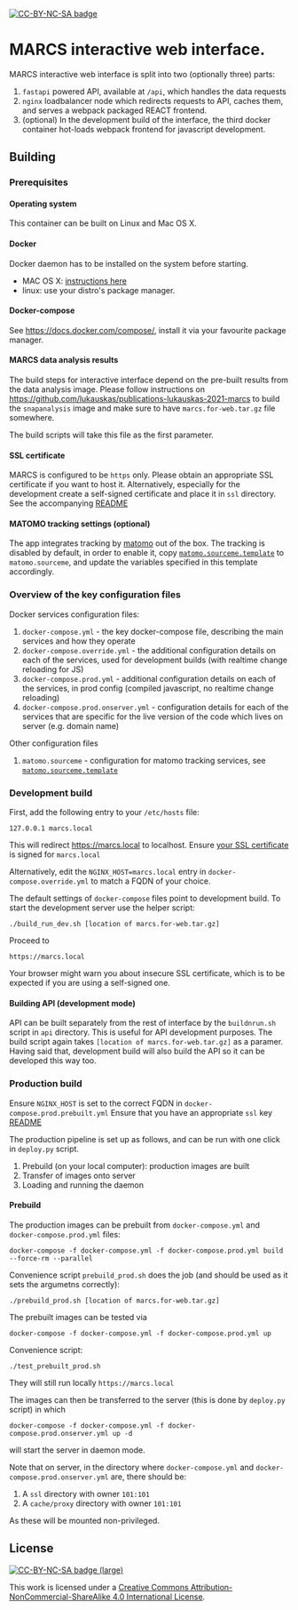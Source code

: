[![CC-BY-NC-SA badge](https://i.creativecommons.org/l/by-nc-sa/4.0/80x15.png)](http://creativecommons.org/licenses/by-nc-sa/4.0/)

# MARCS interactive web interface.

MARCS interactive web interface is split into two (optionally three) parts:

1. `fastapi` powered API, available at `/api`, which handles the data requests
2. `nginx` loadbalancer node which redirects requests to API, caches them,
    and serves a webpack packaged REACT frontend.
3.  (optional) In the development build of the interface,
    the third docker container hot-loads webpack frontend for javascript development.


## Building

### Prerequisites

#### Operating system

This container can be built on Linux and Mac OS X.

#### Docker

Docker daemon has to be installed on the system before starting.

* MAC OS X: [instructions here](https://docs.docker.com/docker-for-mac/install/)
* linux: use your distro's package manager.

#### Docker-compose

See https://docs.docker.com/compose/, install it via your favourite package manager.

#### MARCS data analysis results 

The build steps for interactive interface depend on the pre-built results from the data analysis image.
Please follow instructions on https://github.com/lukauskas/publications-lukauskas-2021-marcs
to build the `snapanalysis` image and make sure to have `marcs.for-web.tar.gz`  file somewhere.

The build scripts will take this file as the first parameter.

####  SSL certificate

MARCS is configured to be `https` only.
Please obtain an appropriate SSL certificate if you want to host it.
Alternatively, especially for the development create a self-signed certificate
and place it in `ssl` directory.
See the accompanying [README](ssl/README.md)

#### MATOMO tracking settings (optional)

The app integrates tracking by [matomo](https://matomo.org/) out of the box.
The tracking is disabled by default, in order to enable it,
copy [`matomo.sourceme.template`](matomo.sourceme.template) to `matomo.sourceme`,
and update the variables specified in this template accordingly.

### Overview of the key configuration files

Docker services configuration files:

1. `docker-compose.yml` - the key docker-compose file, describing the main services and how they operate
2. `docker-compose.override.yml` - the additional  configuration details on each of the services, used for development builds (with realtime change reloading for JS)
3. `docker-compose.prod.yml` - additional configuration details on each of the services, in prod config (compiled javascript, no realtime change reloading)
4. `docker-compose.prod.onserver.yml` - configuration details for each of the services that are specific for the live version of the code which lives on server (e.g. domain name)

Other configuration files

1. `matomo.sourceme` - configuration for matomo tracking services, see [`matomo.sourceme.template`](matomo.sourceme.template)


### Development build

First, add the following entry to your `/etc/hosts` file:

```
127.0.0.1 marcs.local
```

This will redirect https://marcs.local to localhost.
Ensure [your SSL certificate](ssl/README.md) is signed for `marcs.local`

Alternatively, edit the `NGINX_HOST=marcs.local` entry in `docker-compose.override.yml` to match a FQDN of your choice.

The default settings of `docker-compose` files point to development build.
To start the development server use the helper script:

```
./build_run_dev.sh [location of marcs.for-web.tar.gz]
```

Proceed to

```
https://marcs.local
```

Your browser might warn you about insecure SSL certificate, which is to be expected
if you are using a self-signed one.


#### Building API (development mode)

API can be built separately from the rest of interface by the `buildnrun.sh` script in `api` directory.
This is useful for API development purposes. The build script again takes `[location of marcs.for-web.tar.gz]` as a paramer.
Having said that, development build will also build the API so it can be developed this way too.

### Production build

Ensure `NGINX_HOST` is set to the correct FQDN in `docker-compose.prod.prebuilt.yml`
Ensure that you have an appropriate `ssl` key [README](ssl/README.md)

The production pipeline is set up as follows, and can be run with one click in `deploy.py` script.

1. Prebuild (on your local computer): production images are built
2. Transfer of images onto server
3. Loading and running the daemon

#### Prebuild

The production images can be prebuilt from `docker-compose.yml` and `docker-compose.prod.yml` files:

```
docker-compose -f docker-compose.yml -f docker-compose.prod.yml build --force-rm --parallel
```

Convenience script `prebuild_prod.sh` does the job (and should be used as it sets the argumetns correctly):

```
./prebuild_prod.sh [location of marcs.for-web.tar.gz]
```

The prebuilt images can be tested via

```
docker-compose -f docker-compose.yml -f docker-compose.prod.yml up
```

Convenience script:

```
./test_prebuilt_prod.sh
```

They will still run locally `https://marcs.local`

The images can then be transferred to the server (this is done by `deploy.py` script) in which

```
docker-compose -f docker-compose.yml -f docker-compose.prod.onserver.yml up -d
```

will start the server in daemon mode.

Note that on server, in the directory where `docker-compose.yml` and `docker-compose.prod.onserver.yml`
are, there should be:

1. A `ssl` directory with owner `101:101`
2. A `cache/proxy` directory with owner `101:101`

As these will be mounted non-privileged.

## License

[![CC-BY-NC-SA badge (large)](https://i.creativecommons.org/l/by-nc-sa/4.0/88x31.png)](http://creativecommons.org/licenses/by-nc-sa/4.0/)

This work is licensed under a [Creative Commons Attribution-NonCommercial-ShareAlike 4.0 International License](http://creativecommons.org/licenses/by-nc-sa/4.0/).
